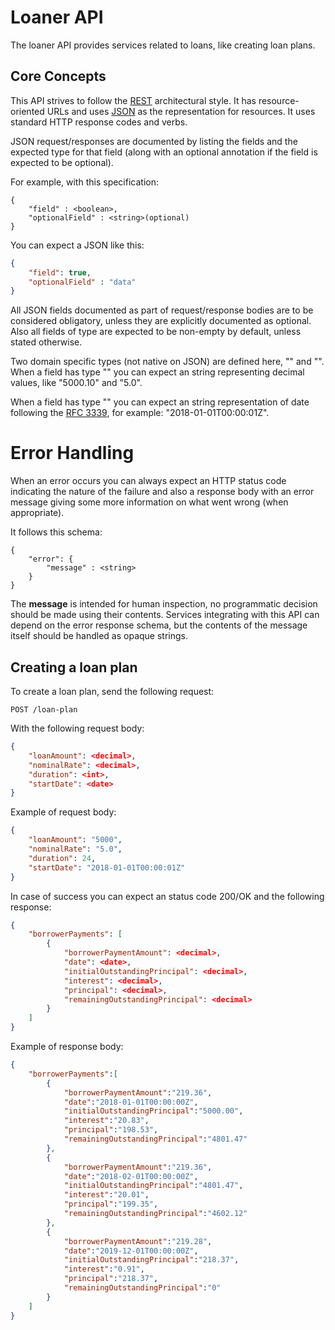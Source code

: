 # Loaner API

The loaner API provides services related to loans, like
creating loan plans.

## Core Concepts

This API strives to follow the [REST](http://en.wikipedia.org/wiki/Representational_State_Transfer)
architectural style. It has resource-oriented
URLs and uses [JSON](https://www.json.org/) as the representation for resources.
It uses standard HTTP response codes and verbs.

JSON request/responses are documented by listing the fields and
the expected type for that field (along with an optional annotation
if the field is expected to be optional).

For example, with this specification:

```
{
    "field" : <boolean>,
    "optionalField" : <string>(optional)
}
```

You can expect a JSON like this:

```json
{
    "field": true,
    "optionalField" : "data"
}
```

All JSON fields documented as part of request/response bodies are
to be considered obligatory, unless they are explicitly
documented as optional. Also all fields of type **<string>** are
expected to be non-empty by default, unless stated otherwise.

Two domain specific types (not native on JSON) are defined here,
"<decimal>" and "<date>". When a field has type "<decimal>" you
can expect an string representing decimal values,
like "5000.10" and "5.0".

When a field has type "<date>" you can expect an string representation
of date following the [RFC 3339](https://tools.ietf.org/html/rfc3339),
for example: "2018-01-01T00:00:01Z".


# Error Handling

When an error occurs you can always expect an HTTP status code indicating the
nature of the failure and also a response body with an error message
giving some more information on what went wrong (when appropriate).

It follows this schema:

```
{
    "error": {
        "message" : <string>
    }
}
```

The **message** is intended for human inspection, no programmatic decision
should be made using their contents. Services integrating with this API
can depend on the error response schema, but the contents of the
message itself should be handled as opaque strings.


## Creating a loan plan

To create a loan plan, send the following request:

```
POST /loan-plan
```

With the following request body:

```json
{
    "loanAmount": <decimal>,
    "nominalRate": <decimal>,
    "duration": <int>,
    "startDate": <date>
}
```

Example of request body:

```json
{
    "loanAmount": "5000",
    "nominalRate": "5.0",
    "duration": 24,
    "startDate": "2018-01-01T00:00:01Z"
}
```

In case of success you can expect an status code 200/OK and the following response:

```json
{
    "borrowerPayments": [
        {
            "borrowerPaymentAmount": <decimal>,
            "date": <date>,
            "initialOutstandingPrincipal": <decimal>,
            "interest": <decimal>,
            "principal": <decimal>,
            "remainingOutstandingPrincipal": <decimal>
        }
    ]
}
```

Example of response body:

```json
{
    "borrowerPayments":[
        {
            "borrowerPaymentAmount":"219.36",
            "date":"2018-01-01T00:00:00Z",
            "initialOutstandingPrincipal":"5000.00",
            "interest":"20.83",
            "principal":"198.53",
            "remainingOutstandingPrincipal":"4801.47"
        },
        {
            "borrowerPaymentAmount":"219.36",
            "date":"2018-02-01T00:00:00Z",
            "initialOutstandingPrincipal":"4801.47",
            "interest":"20.01",
            "principal":"199.35",
            "remainingOutstandingPrincipal":"4602.12"
        },
        {
            "borrowerPaymentAmount":"219.28",
            "date":"2019-12-01T00:00:00Z",
            "initialOutstandingPrincipal":"218.37",
            "interest":"0.91",
            "principal":"218.37",
            "remainingOutstandingPrincipal":"0"
        }
    ]
}
```
